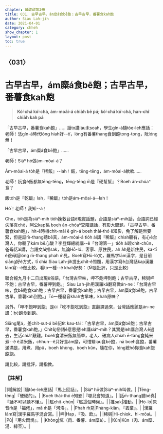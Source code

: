 ```yaml
---
chapter: 鹹酸甜第3冊
title: 031. 古早古早，ám糜á食bē飽；古早古早，番薯食kah飽
author: Siau Lah-jih
date: 2021-04-01
category: chheh
show_chapter: 1
layout: post
toc: true
---
```


## 〈031〉
# 古早古早，ám糜á食bē飽；古早古早，番薯食kah飽
> **Kó͘-chá kó͘-chá, ám-moâi-á chia̍h bē pá; kó͘-chá kó͘-chá, han-chî chia̍h kah pá**
 
 「古早古早，番薯食kah飽」…，話to講iáu未soah，學生gín-á隨tòe-leh應話：老師！恁gín-á時代lóng hiah好--ō͘，lóng有番薯thang食到飽tong-tong，阮lóng無！

「古早古早，ám糜á食bē飽」……

老師！Siáⁿ hō做ám-môai-á？

Ám-môai-á to̍h是『稀飯』--lah！飯，tēng-tēng，ám-môai-á軟軟……

老師！阮食ê飯都無tēng-tēng，tēng-tēng m̄是『硬幫幫』？Boeh án-chóaⁿ食？

飯to̍h是『乾飯』lah，『稀飯』to̍h是ám-môai-á--lah！

Hò͘！老師！我知--a！

Che，to̍h是為siáⁿ-mih tio̍h挽救台語ê現實話題，台語是siáⁿ-mih話，台語詞已經失落真chē，阿公kap孫 boeh án-chóaⁿ交陪講話，有影大問題。「古早古早，番薯食kah飽」，hit-ê時機chit-mái ê gín-á boeh thài-thó ē知影，免了解是無要緊，但是話m̄-thang聽bē真，ám-môai-á tio̍h ài講『稀飯』chiah聽有，有心ê台灣人，你聽了kám bē心酸？李登輝總統講--ê「台灣第一」tio̍h ài趁chit-chūn，爸母話ài講，台語文ài推sak，無論Hō-ló、客家、原住民，ah a̍h是新住民，ka-tī ê爸母話lóng m̄-thang phah m̄見。Boeh寫Hō-ló文，羅馬字lām漢字，是目前siāng好ê方式，tī chia Siau Lah-jih提出chi̍t-ê問題，用漢字寫ê台灣話kap漢羅lām寫--ê做比較，看tó一種--ê khah好勢：（M̄是批評，只是比較）

聯合報九月十二日出現ê俗語，「台灣古早味，呷不飽呷到飽；古早古早，稀粥呷不飽；古早古早，番薯呷到飽。」Siau Lah-jih用漢羅kā翻寫做án-ne：「台灣古早味，食bē飽食kah飽；古早古早，番薯食kah飽；古早古早，ám糜á食bē飽，古早古早，番薯kah到飽。」Tó一種發音khah古早味，khah原味？

另外，「呷不飽呷到飽」是ùi『吃不飽吃到飽』直翻譯過來，台灣話應該是án-ne講：bē飽食到飽。

Siāng尾á，差chi̍t-sut-á bē記tit kau-tài：「古早古早，ám糜á食bē飽；古早古早，番薯食kah飽。」Chit句俗語ê意思是leh講siáⁿ-mih？其實是leh講台灣人ê過去，生活chiâⁿ艱難，boeh食清米飯無簡單，老人、破病人chiah ē-tàng食純米煮--ê ê清米飯，chhun--ê只好食ám糜，可惜緊iau食bē飽，nā boeh食飽，番薯滿滿是，用煮、用pû，boeh khòng、boeh kûn，隨在你，lóng總hō͘你食kah飽飽飽。

請比較，請批評，請指教。

 
### 【註解】

|詞|解說|
|隨tòe-leh應話|『馬上回話』。|
|Siáⁿ hō做|Siáⁿ-mih叫做。|
|Tēng-tēng|『硬硬的』。|
|Boeh thài-thó ē知影|『哪兒會知道』。|
|話m̄-thang聽bē真|『話不可以聽不懂』。|
|趁chit-chūn|『趁這個時候』。|
|推sak|推動。|
|Hō-ló|原音m̄是「福佬」，mā m̄是「河洛」。|
|Phah m̄見|Phàng-kiàn，『丟棄』。|
|漢羅lām寫|漢字羅馬字混合寫。|
|呷|Hap，『吸、飲』。|
|稀粥|Hi-chiok、hi-môai。|
|Pû|『用火悶燒』。|
|Khòng|炕（肉、番薯、ám糜á）。|
|Kûn|Kûn（肉、ám糜、湯、綠豆）。|

